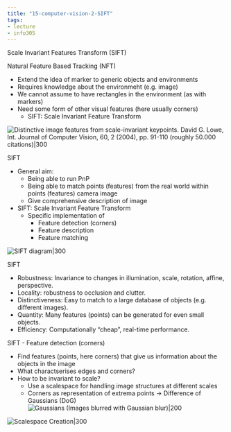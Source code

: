 ```yaml
---
title: "15-computer-vision-2-SIFT"
tags: 
- lecture
- info305
---
```


Scale Invariant Features Transform (SIFT)

Natural Feature Based Tracking (NFT)
- Extend the idea of marker to generic objects and environments 
- Requires knowledge about the environmeht (e.g. image) 
- We cannot assume to have rectangles in the environment (as with markers) 
- Need some form of other visual features (here usually corners) 
	- SIFT: Scale Invariant Feature Transform

![Distinctive image features from scale-invariant keypoints. David G. Lowe, Int. Journal of Computer Vision, 60, 2 (2004), pp. 91-110 (roughly 50.000 citations)|300](https://i.imgur.com/u5KvNpD.png)

SIFT
- General aim: 
	- Being able to run PnP 
	- Being able to match points (features) from the real world within points (features) camera image 
	- Give comprehensive description of image
- SIFT: Scale Invariant Feature Transform 
	- Specific implementation of 
		- Feature detection (corners) 
		- Feature description 
		- Feature matching

![SIFT diagram|300](https://i.imgur.com/h4Xm7B5.png)

SIFT
- Robustness: Invariance to changes in illumination, scale, rotation, affine, perspective. 
- Locality: robustness to occlusion and clutter. 
- Distinctiveness: Easy to match to a large database of objects (e.g. different images). 
- Quantity: Many features (points) can be generated for even small objects. 
- Efficiency: Computationally “cheap”, real-time performance.

SIFT - Feature detection (corners)
- Find features (points, here corners) that give us information about the objects in the image 
- What charactserises edges and corners? 
- How to be invariant to scale? 
	- Use a scalespace for handling image structures at different scales 
	- Corners as representation of extrema points -> Difference of Gaussians (DoG)
![Gaussians (Images blurred with Gaussian blur)|200](https://i.imgur.com/VqUlBm3.png)

![Scalespace Creation|300](https://i.imgur.com/bhttRBD.png)
